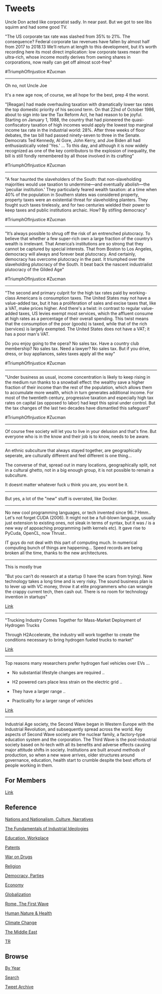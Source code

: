 # Tweets

Uncle Don acted like corporatist sadly. In near past. But we got to
see libs squirm and had some good TV.

"The US corporate tax rate was slashed from 35% to 21%. The
consequence? Federal corporate tax revenues have fallen by almost half
from 2017 to 2018.13 We’ll return at length to this development, but
it’s worth recording here its most direct implication: low corporate
taxes mean the ultra-rich, whose income mostly derives from owning
shares in corporations, now really can get off almost scot-free"

\#TriumphOfInjustice \#Zucman

---

Oh no, not Uncle Joe

It's a new age now, of course, we all hope for the best, prep 4 the
worst.

"[Reagan] had made overhauling taxation with dramatically lower tax
rates the top domestic priority of his second term. On that 22nd of
October 1986, about to sign into law the Tax Reform Act, he had reason
to be joyful. Starting on January 1, 1988, the country that had
pioneered the quasi-confiscatory taxation of high incomes would apply
the lowest top marginal income tax rate in the industrial world:
28%. After three weeks of floor debates, the tax bill had passed
ninety-seven to three in the Senate. Democrats Ted Kennedy, Al Gore,
John Kerry, and Joe Biden all had enthusiastically voted 'Yes.' ... To
this day, and although it is now widely recognized as one of the key
contributors to the explosion of inequality, the bill is still fondly
remembered by all those involved in its crafting"

\#TriumphOfInjustice \#Zucman

---

"A fear haunted the slaveholders of the South: that non-slaveholding
majorities would use taxation to undermine—and eventually abolish—the
'peculiar institution.' They particularly feared wealth taxation: at a
time when 40% of the population in Southern states was considered
property, property taxes were an existential threat for slaveholding
planters. They fought such taxes tirelessly, and for two centuries
wielded their power to keep taxes and public institutions
archaic. How? By stifling democracy"

\#TriumphOfInjustice \#Zucman

---

"It’s always possible to shrug off the risk of an entrenched
plutocracy.  To believe that whether a few super-rich own a large
fraction of the country’s wealth is irrelevant. That America’s
institutions are so strong that they cannot be captured by special
interests. That from Boston to Los Angeles, democracy will always and
forever beat plutocracy. And certainly, democracy has overcome
plutocracy in the past. It triumphed over the slaveholding plutocracy
of the South. It beat back the nascent industrialist plutocracy of the
Gilded Age"

\#TriumphOfInjustice \#Zucman

---

"The second and primary culprit for the high tax rates paid by
working-class Americans is consumption taxes. The United States may
not have a value-added tax, but it has a proliferation of sales and
excise taxes that, like a VAT, make prices higher. And there's a
twist: in contrast to regular value-added taxes, US levies exempt most
services, which the affluent consume at high rates as a percentage of
their overall spending. This twist means that the consumption of the
poor (goods) is taxed, while that of the rich (services) is largely
exempted. The United States does not have a VAT; it has a poor man's
VAT.

Do you enjoy going to the opera? No sales tax. Have a country club
membership? No sales tax. Need a lawyer? No sales tax. But if you
drive, dress, or buy appliances, sales taxes apply all the way"

\#TriumphOfInjustice \#Zucman

---

"Under business as usual, income concentration is likely to keep
rising in the medium run thanks to a snowball effect: the wealthy save
a higher fraction of their income than the rest of the population,
which allows them to accumulate more wealth, which in turn generates
additional income. For most of the twentieth century, progressive
taxation and especially high tax rates on capital (as opposed to
labor) had kept this spiral under control. But the tax changes of the
last two decades have dismantled this safeguard"

\#TriumphOfInjustice \#Zucman

---

Of course free society will let you to live in your delusion and
that's fine. But everyone who is in the know and their job is to know,
needs to be aware.

---

An ethnic subculture that always stayed together, are geographically
seperate, are culturally different and feel different is one
thing...

The converse of that, spread out in many locations, geographically
split, not in a cultural ghetto, not in a big enough group, it is not
possible to remain a subculture.

It doesnt matter whatever fuck u think you are, you wont be it. 

---

But yes, a lot of the "new" stuff is overrated, like Docker. 

---

No new cool programming languages, or tech invented since 96..?
Hmm.. Let's not forget CUDA (2006). It might not be a full-blown
language, usually just extension to existing ones, not sleak in terms
of syntax, but it was / is a new way of appoaching programming (with
kernels etc). It gave rise to PyCuda, OpenCL, now Thrust..

IT guys do not deal with this part of computing much. In numerical
computing bunch of things are happening... Speed records are being
broken all the time, thanks to the new architectures.

---

This is mostly true

"But you can’t do research at a startup (I have the scars from
trying). New technology takes a long time and is very risky. The sound
business plan is to lever up with VC money, throw it at elite
programmers who can wrangle the crappy current tech, then cash
out. There is no room for technology invention in startups"

[Link](https://alarmingdevelopment.org/?p=1475)

---

"Trucking Industry Comes Together for Mass-Market Deployment of
Hydrogen Trucks

Through H2Accelerate, the industry will work together to create the
conditions necessary to bring hydrogen fueled trucks to market"

[Link](https://www.oemoffhighway.com/electronics/power-systems/press-release/21208218/volvo-group-global-trucking-industry-comes-together-for-massmarket-deployment-of-hydrogen-trucks)

---

Top reasons many researchers prefer hydrogen fuel vehicles over EVs ...

* No substantial lifestyle changes are required ..
 
* H2 powered cars place less strain on the electric grid ..

* They have a larger range ..

* Practicality for a larger range of vehicles 

[Link](https://www.hydrogenfuelnews.com/hydrogen-fuel-vehicles-over-evs/8540857/)

---

Industrial Age society, the Second Wave began in Western Europe with
the Industrial Revolution, and subsequently spread across the
world. Key aspects of Second Wave society are the nuclear family, a
factory-type education system and the corporation. The Third Wave is
the post-industrial society based on hi-tech with all its benefits and
adverse effects causing major attitude shifts in society. Institutions
are built around methods of production, so when a new wave arrives,
older structures around governance, education, health start to crumble
despite the best efforts of people working in them.

## For Members

[Link](https://thirdwave-members.herokuapp.com)

## Reference

[Nations and Nationalism, Culture, Narratives](/2013/02/nations-and-nationalism.md)

[The Fundamentals of Industrial Ideologies](/2011/04/fundamentals-of-industrial-ideologies.md)

[Education, Workplace](2017/09/education-workplace.md)

[Patents](/2018/09/patents.md)

[War on Drugs](/2019/11/war-on-drugs.md)

[Religion](/2015/04/god-religion.md)

[Democracy, Parties](/2016/11/democracy.md)

[Economy](/2018/05/economy.md)

[Globalization](/2018/09/globalization.md)

[Rome, The First Wave](/2017/12/rome.md)

[Human Nature & Health](/2020/07/human-nature.md)

[Climate Change](/2018/12/climate.md)

[The Middle East](/2019/07/middleeast.md)

[TR](../tr)

## Browse

[By Year](years.md)

[Search](search.html)

[Tweet Archive](/tweets/README.md)


